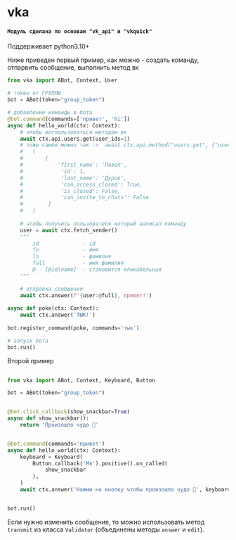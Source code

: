 # vka

#### ``Модуль сделана по основам "vk_api" и "vkquick"`` 

Поддерживает python3.10+

Ниже приведен первый пример, как можно - создать команду, отпарвить сообщение, выполнить метод вк
```python
from vka import ABot, Context, User

# токен от ГРУППЫ
bot = ABot(token="group_token")

# добавление команды в бота
@bot.command(commands=['привет', 'hi'])
async def hello_world(ctx: Context):
    # чтобы воспользоваться методом вк
    await ctx.api.users.get(user_ids=1)  
    # тоже самое можно так ->  await ctx.api.method("users.get", {"user_ids":1})
    #   (
    #       {
    #           'first_name': 'Павел', 
    #            'id': 1, 
    #            'last_name': 'Дуров', 
    #            'can_access_closed': True, 
    #            'is_closed': False, 
    #            'can_invite_to_chats': False
    #        }
    #   )
    
    # чтобы получить пользователя который написал команду
    user = await ctx.fetch_sender()
    """
        id              - id
        fn              - имя
        ln              - фамилия
        full            - имя фамилия
        @ - [@id|name]  - становится кликабельная 
    """ 

    # отправка сообщения
    await ctx.answer(f'{user:@full}, привет!')
    
async def poke(ctx: Context):
    await ctx.answer('ТЫК!')
    
bot.register_command(poke, commands='тык')

# запуск бота
bot.run()
```

Второй пример

```python
 
from vka import ABot, Context, Keyboard, Button

bot = ABot(token="group_token")


@bot.click_callback(show_snackbar=True)
async def show_snackbar():
    return 'Произошло чудо 🧩'


@bot.command(commands='привет')
async def hello_world(ctx: Context):
    keyboard = Keyboard(
        Button.callback('Мя').positive().on_called(
            show_snackbar
        ),
    )
    await ctx.answer('Нажми на кнопку чтобы произошло чудо 🤖', keyboard=keyboard)


bot.run()
```


Если нужно изменить сообщение, то можно использовать метод `transmit` из класса `Validator` (объединены методы `answer` и `edit`).
